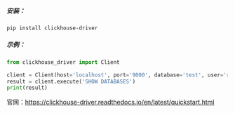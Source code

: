 ##### 安装：

```bash
pip install clickhouse-driver
```

##### 示例：

```python
from clickhouse_driver import Client

client = Client(host='localhost', port='9000', database='test', user='readonly', password='')
result = client.execute('SHOW DATABASES')
print(result)
```

官网：https://clickhouse-driver.readthedocs.io/en/latest/quickstart.html